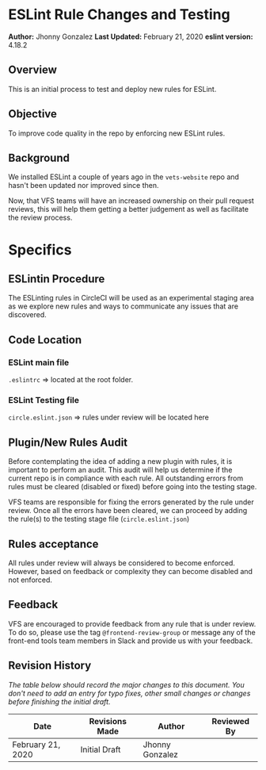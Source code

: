 # ESLint Rule Changes and Testing

**Author:** Jhonny Gonzalez
**Last Updated:** February 21, 2020
**eslint version:** 4.18.2

## Overview

This is an initial process to test and deploy new rules for ESLint.

## Objective

To improve code quality in the repo by enforcing new ESLint rules.

## Background

We installed ESLint a couple of years ago in the `vets-website` repo and hasn't been updated nor improved since then.

Now, that VFS teams will have an increased ownership on their pull request reviews, this will help them getting a better judgement as well as facilitate the review process.

# Specifics

## ESLintin Procedure

The ESLinting rules in CircleCI will be used as an experimental staging area as we explore new rules and ways to communicate any issues that are discovered.

## Code Location

### ESLint main file

`.eslintrc` => located at the root folder.

### ESLint Testing file

`circle.eslint.json` => rules under review will be located here

## Plugin/New Rules Audit

Before contemplating the idea of adding a new plugin with rules, it is important to perform an audit. This audit will help us determine if the current repo is in compliance with each rule. All outstanding errors from rules must be cleared (disabled or fixed) before going into the testing stage.

VFS teams are responsible for fixing the errors generated by the rule under review. Once all the errors have been cleared, we can proceed by adding the rule(s) to the testing stage file (`circle.eslint.json`)

## Rules acceptance

All rules under review will always be considered to become enforced. However, based on feedback or complexity they can become disabled and not enforced.

## Feedback

VFS are encouraged to provide feedback from any rule that is under review. To do so, please use the tag `@frontend-review-group` or message any of the front-end tools team members in Slack and provide us with your feedback.

## Revision History

_The table below should record the major changes to this document. You don't need to add an entry for typo fixes, other small changes or changes before finishing the initial draft._

| Date              | Revisions Made | Author          | Reviewed By |
| ----------------- | -------------- | --------------- | ----------- |
| February 21, 2020 | Initial Draft  | Jhonny Gonzalez |
